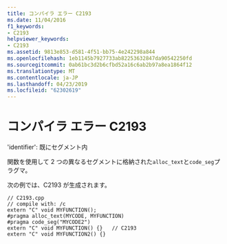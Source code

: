 ```yaml
---
title: コンパイラ エラー C2193
ms.date: 11/04/2016
f1_keywords:
- C2193
helpviewer_keywords:
- C2193
ms.assetid: 9813e853-d581-4f51-bb75-4e242298a844
ms.openlocfilehash: 1eb1145b7927733ab82253632847da90542250fd
ms.sourcegitcommit: 0ab61bc3d2b6cfbd52a16c6ab2b97a8ea1864f12
ms.translationtype: MT
ms.contentlocale: ja-JP
ms.lasthandoff: 04/23/2019
ms.locfileid: "62302619"
---
```

# <a name="compiler-error-c2193"></a>コンパイラ エラー C2193

'identifier': 既にセグメント内

関数を使用して 2 つの異なるセグメントに格納された`alloc_text`と`code_seg`プラグマ。

次の例では、C2193 が生成されます。

```
// C2193.cpp
// compile with: /c
extern "C" void MYFUNCTION();
#pragma alloc_text(MYCODE, MYFUNCTION)
#pragma code_seg("MYCODE2")
extern "C" void MYFUNCTION() {}   // C2193
extern "C" void MYFUNCTION2() {}
```